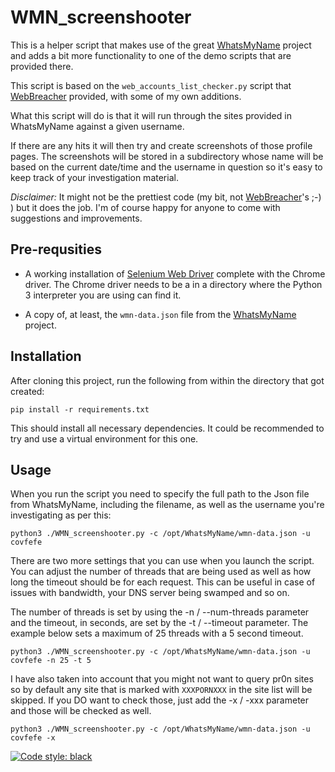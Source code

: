 # WMN_screenshooter

This is a helper script that makes use of the great [WhatsMyName](https://github.com/WebBreacher/WhatsMyName) project and adds a bit more functionality to one of the demo scripts that are provided there.

This script is based on the `web_accounts_list_checker.py` script that [WebBreacher](https://github.com/WebBreacher) provided, with some of my own additions.

What this script will do is that it will run through the sites provided in WhatsMyName against a given username. 

If there are any hits it will then try and create screenshots of those profile pages. The screenshots will be stored in a subdirectory whose name will be based on the current date/time and the username in question so it's easy to keep track of your investigation material.

*Disclaimer:* It might not be the prettiest code (my bit, not [WebBreacher](https://github.com/WebBreacher)'s ;-) ) but it does the job. I'm of course happy for anyone to come with suggestions and improvements.

## Pre-requsities

* A working installation of [Selenium Web Driver](https://www.selenium.dev/documentation/en/) complete with the Chrome driver. The Chrome driver needs to be a in a directory where the Python 3 interpreter you are using can find it. 

* A copy of, at least, the `wmn-data.json` file from the [WhatsMyName](https://github.com/WebBreacher/WhatsMyName) project.

## Installation 

After cloning this project, run the following from within the directory that got created:

`pip install -r requirements.txt`

This should install all necessary dependencies. It could be recommended to try and use a virtual environment for this one.

## Usage

When you run the script you need to specify the full path to the Json file from WhatsMyName, including the filename, as well as the username you're investigating as per this:

`python3 ./WMN_screenshooter.py -c /opt/WhatsMyName/wmn-data.json -u covfefe`

There are two more settings that you can use when you launch the script. You can adjust the number of threads that are being used as well as how long the timeout should be for each request. This can be useful in case of issues with bandwidth, your DNS server being swamped and so on.

The number of threads is set by using the -n / --num-threads parameter and the timeout, in seconds, are set by the -t / --timeout parameter. The example below sets a maximum of 25 threads with a 5 second timeout.

`python3 ./WMN_screenshooter.py -c /opt/WhatsMyName/wmn-data.json -u covfefe -n 25 -t 5`

I have also taken into account that you might not want to query pr0n sites so by default any site that is marked with `XXXPORNXXX` in the site list will be skipped. If you DO want to check those, just add the -x / -xxx parameter and those will be checked as well.

`python3 ./WMN_screenshooter.py -c /opt/WhatsMyName/wmn-data.json -u covfefe -x`

[![Code style: black](https://img.shields.io/badge/code%20style-black-000000.svg)](https://github.com/psf/black)